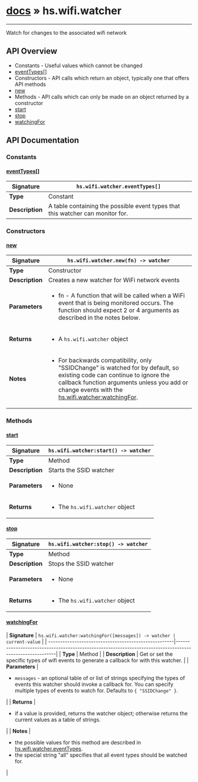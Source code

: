 # [docs](index.md) » hs.wifi.watcher
---

Watch for changes to the associated wifi network

## API Overview
* Constants - Useful values which cannot be changed
 * [eventTypes[]](#eventtypes[])
* Constructors - API calls which return an object, typically one that offers API methods
 * [new](#new)
* Methods - API calls which can only be made on an object returned by a constructor
 * [start](#start)
 * [stop](#stop)
 * [watchingFor](#watchingfor)

## API Documentation

### Constants

#### [eventTypes[]](#eventtypes[])
| <span style="font-align: left;">**Signature**</span> | <span style="font-align: left;">`hs.wifi.watcher.eventTypes[]` </span>                                                |
| -----------------------------------------------------|---------------------------------------------------------------------------------------------------------|
| **Type**                                             | Constant                                                                                         |
| **Description**                                      | A table containing the possible event types that this watcher can monitor for.                                                                                         |

### Constructors

#### [new](#new)
| <span style="font-align: left;">**Signature**</span> | <span style="font-align: left;">`hs.wifi.watcher.new(fn) -> watcher` </span>                                                |
| -----------------------------------------------------|---------------------------------------------------------------------------------------------------------|
| **Type**                                             | Constructor                                                                                         |
| **Description**                                      | Creates a new watcher for WiFi network events                                                                                         |
| **Parameters**                                       | <ul><li>fn - A function that will be called when a WiFi event that is being monitored occurs. The function should expect 2 or 4 arguments as described in the notes below.</li></ul> |
| **Returns**                                          | <ul><li>A `hs.wifi.watcher` object</li></ul>          |
| **Notes**                                            | <ul><li>For backwards compatibility, only "SSIDChange" is watched for by default, so existing code can continue to ignore the callback function arguments unless you add or change events with the [hs.wifi.watcher:watchingFor](#watchingFor).</li></ul>                |

### Methods

#### [start](#start)
| <span style="font-align: left;">**Signature**</span> | <span style="font-align: left;">`hs.wifi.watcher:start() -> watcher` </span>                                                |
| -----------------------------------------------------|---------------------------------------------------------------------------------------------------------|
| **Type**                                             | Method                                                                                         |
| **Description**                                      | Starts the SSID watcher                                                                                         |
| **Parameters**                                       | <ul><li>None</li></ul> |
| **Returns**                                          | <ul><li>The `hs.wifi.watcher` object</li></ul>          |

#### [stop](#stop)
| <span style="font-align: left;">**Signature**</span> | <span style="font-align: left;">`hs.wifi.watcher:stop() -> watcher` </span>                                                |
| -----------------------------------------------------|---------------------------------------------------------------------------------------------------------|
| **Type**                                             | Method                                                                                         |
| **Description**                                      | Stops the SSID watcher                                                                                         |
| **Parameters**                                       | <ul><li>None</li></ul> |
| **Returns**                                          | <ul><li>The `hs.wifi.watcher` object</li></ul>          |

#### [watchingFor](#watchingfor)
| <span style="font-align: left;">**Signature**</span> | <span style="font-align: left;">`hs.wifi.watcher:watchingFor([messages]) -> watcher | current-value` </span>                                                |
| -----------------------------------------------------|---------------------------------------------------------------------------------------------------------|
| **Type**                                             | Method                                                                                         |
| **Description**                                      | Get or set the specific types of wifi events to generate a callback for with this watcher.                                                                                         |
| **Parameters**                                       | <ul><li>`messages` - an optional table of or list of strings specifying the types of events this watcher should invoke a callback for.  You can specify multiple types of events to watch for. Defaults to `{ "SSIDChange" }`.</li></ul> |
| **Returns**                                          | <ul><li>if a value is provided, returns the watcher object; otherwise returns the current values as a table of strings.</li></ul>          |
| **Notes**                                            | <ul><li>the possible values for this method are described in [hs.wifi.watcher.eventTypes](#eventTypes).</li><li>the special string "all" specifies that all event types should be watched for.</li></ul>                |

